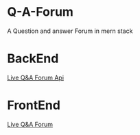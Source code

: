 # Q-A-Forum
A Question and answer Forum in mern stack
# BackEnd</br>
[Live Q&A Forum Api](https://anuragstackoverflowclone.herokuapp.com/)


# FrontEnd</br>
[Live Q&A Forum](https://peaceful-neumann-a8c020.netlify.app/)
